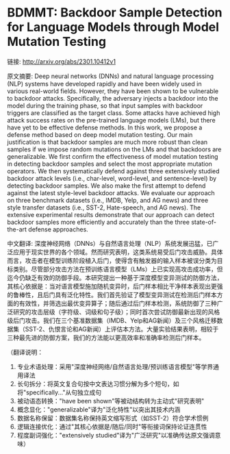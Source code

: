 # BDMMT: Backdoor Sample Detection for Language Models through Model Mutation Testing

链接: http://arxiv.org/abs/2301.10412v1

原文摘要:
Deep neural networks (DNNs) and natural language processing (NLP) systems
have developed rapidly and have been widely used in various real-world fields.
However, they have been shown to be vulnerable to backdoor attacks.
Specifically, the adversary injects a backdoor into the model during the
training phase, so that input samples with backdoor triggers are classified as
the target class. Some attacks have achieved high attack success rates on the
pre-trained language models (LMs), but there have yet to be effective defense
methods. In this work, we propose a defense method based on deep model mutation
testing. Our main justification is that backdoor samples are much more robust
than clean samples if we impose random mutations on the LMs and that backdoors
are generalizable. We first confirm the effectiveness of model mutation testing
in detecting backdoor samples and select the most appropriate mutation
operators. We then systematically defend against three extensively studied
backdoor attack levels (i.e., char-level, word-level, and sentence-level) by
detecting backdoor samples. We also make the first attempt to defend against
the latest style-level backdoor attacks. We evaluate our approach on three
benchmark datasets (i.e., IMDB, Yelp, and AG news) and three style transfer
datasets (i.e., SST-2, Hate-speech, and AG news). The extensive experimental
results demonstrate that our approach can detect backdoor samples more
efficiently and accurately than the three state-of-the-art defense approaches.

中文翻译:
深度神经网络（DNNs）与自然语言处理（NLP）系统发展迅猛，已广泛应用于现实世界的各个领域。然而研究表明，这类系统易受后门攻击威胁。具体而言，攻击者在模型训练阶段植入后门，使得含有触发器的输入样本被误分类为目标类别。尽管部分攻击方法在预训练语言模型（LMs）上已实现高攻击成功率，但迄今仍缺乏有效的防御手段。本研究提出一种基于深度模型变异测试的防御方法，其核心依据是：当对语言模型施加随机变异时，后门样本相比干净样本表现出更强的鲁棒性，且后门具有泛化特性。我们首先验证了模型变异测试在检测后门样本方面的有效性，并筛选出最优变异算子；随后通过后门样本检测，系统防御了三种广泛研究的攻击层级（字符级、词级和句子级）；同时首次尝试防御最新出现的风格级后门攻击。我们在三个基准数据集（IMDB、Yelp和AG新闻）及三个风格迁移数据集（SST-2、仇恨言论和AG新闻）上评估本方法。大量实验结果表明，相较于三种最先进的防御方案，我们的方法能以更高效率和准确率检测后门样本。

（翻译说明：
1. 专业术语处理：采用"深度神经网络/自然语言处理/预训练语言模型"等学界通用译法
2. 长句拆分：将英文复合句按中文表达习惯分解为多个短句，如将"specifically..."从句独立成句
3. 被动语态转换："have been shown"等被动结构转为主动式"研究表明"
4. 概念显化："generalizable"译为"泛化特性"以突出其技术内涵
5. 数据名称保留：数据集名称保持英文缩写形式（如SST-2）符合学术惯例
6. 逻辑连接优化：通过"其核心依据是/随后/同时"等衔接词保持论证连贯性
7. 程度副词强化："extensively studied"译为"广泛研究"以准确传达原文强调意味）
